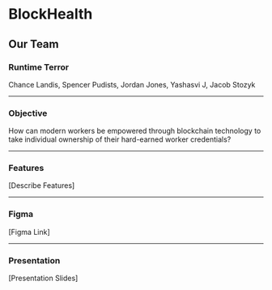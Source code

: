 # BlockHealth

## Our Team
### Runtime Terror
Chance Landis, Spencer Pudists, Jordan Jones, Yashasvi J, Jacob Stozyk

---
### Objective
How can modern workers be empowered through blockchain technology to take individual ownership of their hard-earned worker credentials?

---
### Features
[Describe Features]

---
### Figma
[Figma Link]

---
### Presentation
[Presentation Slides]
